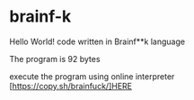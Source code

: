 # brainf-k
Hello World! code written in Brainf**k language

The program is 92 bytes

execute the program using online interpreter [https://copy.sh/brainfuck/]HERE
